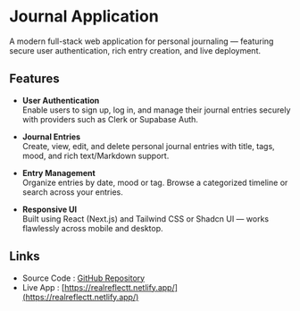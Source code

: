 # Journal Application 

A modern full-stack web application for personal journaling — featuring secure user authentication, rich entry creation, and live deployment.

##  Features

- **User Authentication**  
  Enable users to sign up, log in, and manage their journal entries securely with providers such as Clerk or Supabase Auth.

- **Journal Entries**  
  Create, view, edit, and delete personal journal entries with title, tags, mood, and rich text/Markdown support.

- **Entry Management**  
  Organize entries by date, mood or tag. Browse a categorized timeline or search across your entries.

- **Responsive UI**  
  Built using React (Next.js) and Tailwind CSS or Shadcn UI — works flawlessly across mobile and desktop.

##  Links

-  Source Code : [GitHub Repository](https://github.com/kumarsaurabh1817/Journal_Application)  
- Live App : [https://realreflectt.netlify.app/](https://realreflectt.netlify.app/)


